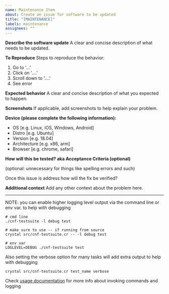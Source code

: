 ```yaml
---
name: Maintenance Item
about: Create an issue for software to be updated
title: "[MAINTENANCE]"
labels: maintenance
assignees: ""
---
```


**Describe the software update**
A clear and concise description of what needs to be updated.

**To Reproduce**
Steps to reproduce the behavior:

1. Go to '...'
2. Click on '....'
3. Scroll down to '....'
4. See error

**Expected behavior**
A clear and concise description of what you expected to happen.

**Screenshots**
If applicable, add screenshots to help explain your problem.

**Device (please complete the following information):**

- OS [e.g. Linux, iOS, Windows, Android]
- Distro [e.g. Ubuntu]
- Version [e.g. 18.04]
- Architecture [e.g. x86, arm]
- Browser [e.g. chrome, safari]

**How will this be tested? aka Acceptance Criteria (optional)**

(optional: unnecessary for things like spelling errors and such)

Once this issue is address how will the fix be verified?

**Additional context**
Add any other context about the problem here.

---

NOTE: you can enable higher logging level output via the command line or env var. to help with debugging

```
# cmd line
./cnf-testsuite -l debug test

# make sure to use -- if running from source
crystal src/cnf-testsuite.cr -- -l debug test

# env var
LOGLEVEL=DEBUG ./cnf-testsuite test
```

Also setting the verbose option for many tasks will add extra output to help with debugging

```
crystal src/cnf-testsuite.cr test_name verbose
```

Check [usage documentation](https://github.com/cncf/cnf-testsuite/blob/main/USAGE.md) for more info about invoking commands and logging
